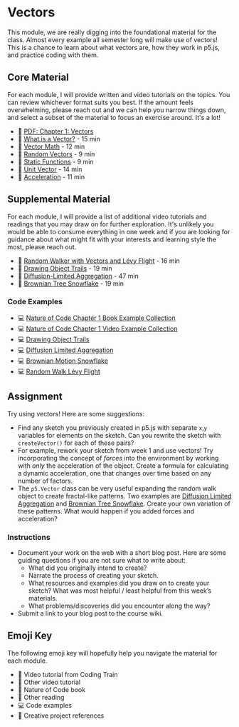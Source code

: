 # Vectors

This module, we are really digging into the foundational material for the class. Almost every example all semester long will make use of vectors! This is a chance to learn about what vectors are, how they work in p5.js, and practice coding with them.

## Core Material

For each module, I will provide written and video tutorials on the topics. You can review whichever format suits you best. If the amount feels overwhelming, please reach out and we can help you narrow things down, and select a subset of the material to focus an exercise around. It's a lot!

- 📗 [PDF: Chapter 1: Vectors](https://drive.google.com/file/d/1agh-jYX4YBWOBJQLEQxaFWOZXr6H3s82/view?usp=sharing)
- 🚂 [What is a Vector?](https://youtu.be/bKEaK7WNLzM?list=PLRqwX-V7Uu6ZV4yEcW3uDwOgGXKUUsPOM) - 15 min
- 🚂 [Vector Math](https://youtu.be/Rob0pbE7kks?list=PLRqwX-V7Uu6ZV4yEcW3uDwOgGXKUUsPOM) - 12 min
- 🚂 [Random Vectors](https://youtu.be/jupjuq9Jl-M?list=PLRqwX-V7Uu6ZV4yEcW3uDwOgGXKUUsPOM) - 9 min
- 🚂 [Static Functions](https://youtu.be/YN8Q-QEmQ8Y?list=PLRqwX-V7Uu6ZV4yEcW3uDwOgGXKUUsPOM) - 9 min
- 🚂 [Unit Vector](https://youtu.be/ttz05d8DSOs?list=PLRqwX-V7Uu6ZV4yEcW3uDwOgGXKUUsPOM) - 14 min
- 🚂 [Acceleration](https://youtu.be/T84AWnntxZA?list=PLRqwX-V7Uu6ZV4yEcW3uDwOgGXKUUsPOM) - 11 min

## Supplemental Material

For each module, I will provide a list of additional video tutorials and readings that you may draw on for further exploration. It's unlikely you would be able to consume everything in one week and if you are looking for guidance about what might fit with your interests and learning style the most, please reach out.

- 🚂 [Random Walker with Vectors and Lévy Flight](https://youtu.be/bqF9w9TTfeo?list=PLRqwX-V7Uu6ZV4yEcW3uDwOgGXKUUsPOM) - 16 min
- 🚂 [Drawing Object Trails](https://youtu.be/vqE8DMfOajk) - 19 min
- 🚂 [Diffusion-Limited Aggregation](https://youtu.be/Cl_Gjj80gPE) - 47 min
- 🚂 [Brownian Tree Snowflake](https://youtu.be/XUA8UREROYE) - 19 min

### Code Examples

- 💻 [Nature of Code Chapter 1 Book Example Collection](https://editor.p5js.org/natureofcode/collections/sHb28606T)
- 💻 [Nature of Code Chapter 1 Video Example Collection](https://editor.p5js.org/codingtrain/collections/-nLVvrmY7)
- 💻 [Drawing Object Trails](https://editor.p5js.org/codingtrain/sketches/9DnjxCNB-)
- 💻 [Diffusion Limited Aggregation](https://editor.p5js.org/codingtrain/sketches/XpS9wGkbB)
- 💻 [Brownian Motion Snowflake](https://editor.p5js.org/codingtrain/sketches/SJcAeCpgE)
- 💻 [Random Walk Lévy Flight](https://editor.p5js.org/codingtrain/sketches/L24X90MBH)

## Assignment

Try using vectors! Here are some suggestions:

- Find any sketch you previously created in p5.js with separate `x`,`y` variables for elements on the sketch. Can you rewrite the sketch with `createVector()` for each of these pairs?
- For example, rework your sketch from week 1 and use vectors! Try incorporating the concept of _forces_ into the environment by working with _only_ the acceleration of the object. Create a formula for calculating a dynamic acceleration, one that changes over time based on any number of factors.
- The `p5.Vector` class can be very useful expanding the random walk object to create fractal-like patterns. Two examples are [Diffusion Limited Aggregation](https://thecodingtrain.com/CodingChallenges/034-dla) and [Brownian Tree Snowflake](https://thecodingtrain.com/CodingChallenges/127-snowflake-brownian.html). Create your own variation of these patterns. What would happen if you added forces and acceleration?

### Instructions

- Document your work on the web with a short blog post. Here are some guiding questions if you are not sure what to write about:
  - What did you originally intend to create?
  - Narrate the process of creating your sketch.
  - What resources and examples did you draw on to create your sketch? What was most helpful / least helpful from this week’s materials.
  - What problems/discoveries did you encounter along the way?
- Submit a link to your blog post to the course wiki.

## Emoji Key

The following emoji key will hopefully help you navigate the material for each module.

- 🚂 Video tutorial from Coding Train
- 🎥 Other video tutorial
- 📗 Nature of Code book
- 📕 Other reading
- 💻 Code examples
- 🎨 Creative project references
